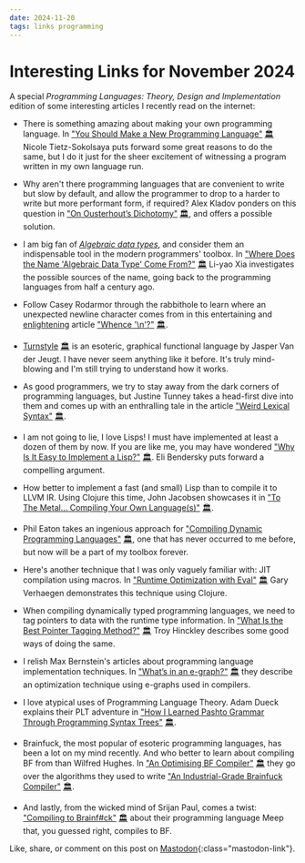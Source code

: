 ```yaml
---
date: 2024-11-20
tags: links programming
---
```


# Interesting Links for November 2024

A special *Programming Languages: Theory, Design and Implementation* edition of some interesting articles I recently read on the internet:

- There is something amazing about making your own programming language. In ["You Should Make a New Programming Language"](https://ntietz.com/blog/you-should-make-a-new-terrible-programming-language/) [🏛️](https://web.archive.org/web/3/https://ntietz.com/blog/you-should-make-a-new-terrible-programming-language/) Nicole Tietz-Sokolsaya puts forward some great reasons to do the same, but I do it just for the sheer excitement of witnessing a program written in my own language run.

- Why aren't there programming languages that are convenient to write but slow by default, and allow the programmer to drop to a harder to write but more performant form, if required? Alex Kladov ponders on this question in ["On Ousterhout’s Dichotomy"](https://matklad.github.io/2024/10/06/ousterhouts-dichotomy.html) [🏛️](https://web.archive.org/web/3/https://matklad.github.io/2024/10/06/ousterhouts-dichotomy.html), and offers a possible solution.

- I am big fan of [_Algebraic data types_](https://en.wikipedia.org/wiki/Algebraic_data_type), and consider them an indispensable tool in the modern programmers' toolbox. In ["Where Does the Name 'Algebraic Data Type' Come From?"](https://blog.poisson.chat/posts/2024-07-26-adt-history.html) [🏛️](https://web.archive.org/web/3/https://blog.poisson.chat/posts/2024-07-26-adt-history.html) Li-yao Xia investigates the possible sources of the name, going back to the programming languages from half a century ago.

- Follow Casey Rodarmor through the rabbithole to learn where an unexpected newline character comes from in this entertaining and [enlightening](https://dl.acm.org/doi/10.1145/358198.358210) article ["Whence '\\n'?"](https://casey.github.io/blog/whence-newline/) [🏛️](https://web.archive.org/web/20241226060649/https://casey.github.io/blog/whence-newline/).

- [Turnstyle](https://jaspervdj.be/posts/2024-08-21-turnstyle.html) [🏛️](https://web.archive.org/web/3/https://jaspervdj.be/posts/2024-08-21-turnstyle.html) is an esoteric, graphical functional language by Jasper Van der Jeugt. I have never seem anything like it before. It's truly mind-blowing and I'm still trying to understand how it works.

- As good programmers, we try to stay away from the dark corners of programming languages, but Justine Tunney takes a head-first dive into them and comes up with an enthralling tale in the article ["Weird Lexical Syntax"](https://justine.lol/lex/) [🏛️](https://web.archive.org/web/3/https://justine.lol/lex/).

- I am not going to lie, I love Lisps! I must have implemented at least a dozen of them by now. If you are like me, you may have wondered ["Why Is It Easy to Implement a Lisp?"](https://eli.thegreenplace.net/2022/why-is-it-easy-to-implement-a-lisp/) [🏛️](https://web.archive.org/web/3/https://eli.thegreenplace.net/2022/why-is-it-easy-to-implement-a-lisp/). Eli Bendersky puts forward a compelling argument.

- How better to implement a fast (and small) Lisp than to compile it to LLVM IR. Using Clojure this time, John Jacobsen showcases it in ["To The Metal... Compiling Your Own Language(s)"](http://johnj.com/posts/to-the-metal/) [🏛️](https://web.archive.org/web/3/http://johnj.com/posts/to-the-metal/).

- Phil Eaton takes an ingenious approach for ["Compiling Dynamic Programming Languages"](https://notes.eatonphil.com/compiling-dynamic-programming-languages.html) [🏛️](https://web.archive.org/web/3/https://notes.eatonphil.com/compiling-dynamic-programming-languages.html), one that has never occurred to me before, but now will be a part of my toolbox forever.

- Here's another technique that I was only vaguely familiar with: JIT compilation using macros. In ["Runtime Optimization with Eval"](https://cuddly-octo-palm-tree.com/posts/2021-02-14-eval-opti/) [🏛️](https://web.archive.org/web/3/https://cuddly-octo-palm-tree.com/posts/2021-02-14-eval-opti/) Gary Verhaegen demonstrates this technique using Clojure.

- When compiling dynamically typed programming languages, we need to tag pointers to data with the runtime type information. In ["What Is the Best Pointer Tagging Method?"](https://coredumped.dev/2024/09/09/what-is-the-best-pointer-tagging-method/) [🏛️](https://web.archive.org/web/3/https://coredumped.dev/2024/09/09/what-is-the-best-pointer-tagging-method/) Troy Hinckley describes some good ways of doing the same.

- I relish Max Bernstein's articles about programming language implementation techniques. In ["What’s in an e-graph?"](https://bernsteinbear.com/blog/whats-in-an-egraph/) [🏛️](https://web.archive.org/web/3/https://bernsteinbear.com/blog/whats-in-an-egraph/) they describe an optimization technique using e-graphs used in compilers.

- I love atypical uses of Programming Language Theory. Adam Dueck explains their PLT adventure in ["How I Learned Pashto Grammar Through Programming Syntax Trees"](https://adueck.github.io/blog/how-i-learned-pashto-grammar-through-programming-syntax-trees/) [🏛️](https://web.archive.org/web/3/https://adueck.github.io/blog/how-i-learned-pashto-grammar-through-programming-syntax-trees/).

- Brainfuck, the most popular of esoteric programming languages, has been a lot on my mind recently. And who better to learn about compiling BF from than Wilfred Hughes. In ["An Optimising BF Compiler"](https://www.wilfred.me.uk/blog/2015/08/29/an-optimising-bf-compiler/) [🏛️](https://web.archive.org/web/3/https://www.wilfred.me.uk/blog/2015/08/29/an-optimising-bf-compiler/) they go over the algorithms they used to write ["An Industrial-Grade Brainfuck Compiler"](https://bfc.wilfred.me.uk/) [🏛️](https://web.archive.org/web/3/https://bfc.wilfred.me.uk).

- And lastly, from the wicked mind of Srijan Paul, comes a twist: ["Compiling to Brainf#ck"](https://injuly.in/blog/bfinbf/index.html) [🏛️](https://web.archive.org/web/3/https://injuly.in/blog/bfinbf/index.html) about their programming language Meep that, you guessed right, compiles to BF.

Like, share, or comment on this post on [Mastodon](https://fantastic.earth/@abnv/113516066682728028){:class="mastodon-link"}.
